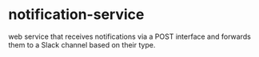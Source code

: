 # notification-service
web service that receives notifications via a POST interface and forwards them to a Slack channel based on their type.
